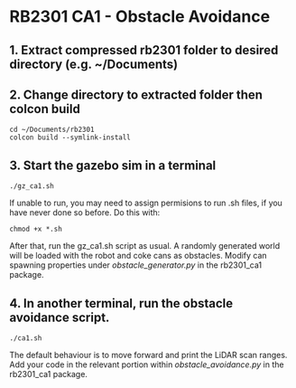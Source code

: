 # RB2301 CA1 - Obstacle Avoidance
## 1. Extract compressed rb2301 folder to desired directory (e.g. ~/Documents)


## 2. Change directory to extracted folder then colcon build
```
cd ~/Documents/rb2301	
colcon build --symlink-install
```


## 3. Start the gazebo sim in a terminal 
```
./gz_ca1.sh
```

   If unable to run, you may need to assign permisions to run .sh files, if you have never done so before. Do this with:
```
chmod +x *.sh
```
   After that, run the gz_ca1.sh script as usual. A randomly generated world will be loaded with the robot and coke cans as obstacles. Modify can spawning properties under _obstacle_generator.py_ in the rb2301_ca1 package.

   
## 4. In another terminal, run the obstacle avoidance script.
```
./ca1.sh
```
The default behaviour is to move forward and print the LiDAR scan ranges. 
Add your code in the relevant portion within _obstacle_avoidance.py_ in the rb2301_ca1 package.
